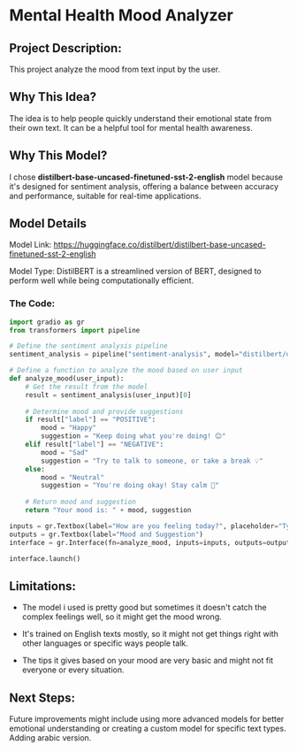 # Mental Health Mood Analyzer
## Project Description: 
This project analyze the mood from text input by the user.

## Why This Idea?
The idea is to help people quickly understand their emotional state from their own text. It can be a helpful tool for mental health awareness.

## Why This Model?
I chose **distilbert-base-uncased-finetuned-sst-2-english** model because it's designed for sentiment analysis, offering a balance between accuracy and performance, suitable for real-time applications.

## Model Details
Model Link: https://huggingface.co/distilbert/distilbert-base-uncased-finetuned-sst-2-english

Model Type: DistilBERT is a streamlined version of BERT, designed to perform well while being computationally efficient.

### The Code:
```python
import gradio as gr
from transformers import pipeline

# Define the sentiment analysis pipeline
sentiment_analysis = pipeline("sentiment-analysis", model="distilbert/distilbert-base-uncased-finetuned-sst-2-english")

# Define a function to analyze the mood based on user input
def analyze_mood(user_input):
    # Get the result from the model
    result = sentiment_analysis(user_input)[0]
    
    # Determine mood and provide suggestions
    if result["label"] == "POSITIVE":
        mood = "Happy"
        suggestion = "Keep doing what you're doing! 😊"
    elif result["label"] == "NEGATIVE":
        mood = "Sad"
        suggestion = "Try to talk to someone, or take a break 💡"
    else:
        mood = "Neutral"
        suggestion = "You're doing okay! Stay calm 🌸"
    
    # Return mood and suggestion
    return "Your mood is: " + mood, suggestion

inputs = gr.Textbox(label="How are you feeling today?", placeholder="Type your thoughts here...")
outputs = gr.Textbox(label="Mood and Suggestion")
interface = gr.Interface(fn=analyze_mood, inputs=inputs, outputs=outputs, title="Mood Analyzer")

interface.launch()
```

## Limitations:
- The model i used is pretty good but sometimes it doesn't catch the complex feelings well, so it might get the mood wrong.

- It's trained on English texts mostly, so it might not get things right with other languages or specific ways people talk.

- The tips it gives based on your mood are very basic and might not fit everyone or every situation.

## Next Steps:
Future improvements might include using more advanced models for better emotional understanding or creating a custom model for specific text types. Adding arabic version.
